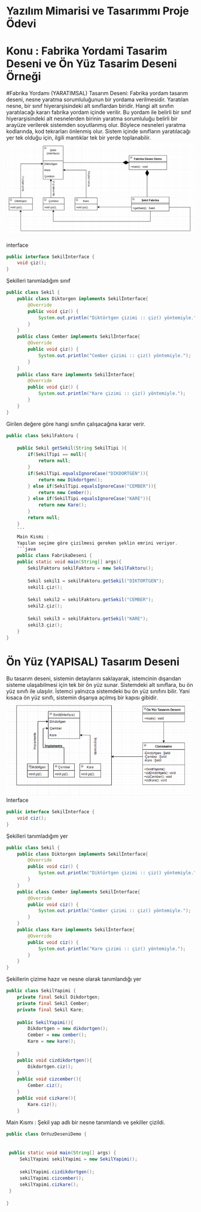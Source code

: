 # Yazılım Mimarisi ve Tasarımmı Proje Ödevi
# Konu : Fabrika Yordami Tasarim Deseni ve Ön Yüz Tasarim Deseni Örneği

#Fabrika Yordamı (YARATIMSAL) Tasarım Deseni:
Fabrika yordam tasarım deseni, nesne yaratma sorumluluğunun bir yordama verilmesidir. Yaratılan nesne, bir sınıf hiyerarşisindeki alt sınıflardan biridir. Hangi alt sınıfın yaratılacağı kararı fabrika yordam içinde verilir. Bu yordam ile belirli bir sınıf hiyerarşisindeki alt nesnelerden birinin yaratma sorumluluğu belirli bir arayüze verilerek sistemden soyutlanmış olur. Böylece nesneleri yaratma kodlarında, kod tekrarları önlenmiş olur. Sistem içinde sınıfların yaratılacağı yer tek olduğu için, ilgili mantıklar tek bir yerde toplanabilir.
![Image of Class](https://github.com/alpagueren/Yaz-l-m-Mimari-Proje-devi/blob/master/Fabrika%20desen.png)

interface
```java
public interface Sekilİnterface {
    void çiz(); 
}
```
Şekilleri tanımladığım sınıf
```java
public class Sekil {
    public class Diktorgen implements Sekilİnterface{
        @Override
        public void çiz() {
            System.out.println("Diktörtgen çizimi :: çiz() yöntemiyle.");
        }
    }
    public class Cember implements Sekilİnterface{
        @Override
        public void çiz() {
            System.out.println("Cember çizimi :: çiz() yöntemiyle.");
        }
    }
    public class Kare implements Sekilİnterface{
        @Override
        public void çiz() {
            System.out.println("Kare çizimi :: çiz() yöntemiyle.");
        }
    }
}
```
Girilen değere göre hangi sınıfın çalışacağına karar verir.
```java
public class SekilFaktoru {
    
    public Sekil getSekil(String SekilTipi ){
        if(SekilTipi == null){
            return null;
        }
        if(SekilTipi.equalsIgnoreCase("DIKDORTGEN")){
            return new Dikdortgen();
        } else if(SekilTipi.equalsIgnoreCase("CEMBER")){
            return new Cember();
        } else if(SekilTipi.equalsIgnoreCase("KARE")){
            return new Kare();
        }
        return null;
    }
    ```
    Main Kısmı :
    Yapılan seçime göre çizilmesi gereken şeklin emrini veriyor. 
    ```java
    public class FabrikaDeseni {
    public static void main(String[] args){
        SekilFaktoru sekilFaktoru = new SekilFaktoru();
        
        Sekil sekil1 = sekilFaktoru.getSekil("DIKTORTGEN");
        sekil1.çiz();
        
        Sekil sekil2 = sekilFaktoru.getSekil("CEMBER");
        sekil2.çiz();
        
        Sekil sekil3 = sekilFaktoru.getSekil("KARE");
        sekil3.çiz();
    }
}
```
# Ön Yüz (YAPISAL) Tasarım Deseni
Bu tasarım deseni, sistemin detaylarını saklayarak, istemcinin dışarıdan sisteme ulaşabilmesi için tek bir ön yüz sunar. Sistemdeki alt sınıflara, bu ön yüz sınıfı ile ulaşılır.  İstemci yalnızca sistemdeki bu ön yüz sınıfını bilir. Yani kısaca ön yüz sınıfı, sistemin dışarıya açılmış bir kapısı gibidir. 
![Image of Class](https://github.com/alpagueren/Yaz-l-m-Mimari-Proje-devi/blob/master/%C3%96n%20Y%C3%BCz%20DESEN.png)
Interface
```java
public interface Sekilİnterface {
    void ciz();   
}
```
Şekilleri tanımladığım yer
```java
public class Sekil {  
    public class Diktorgen implements Sekilİnterface{
        @Override
        public void ciz() {
            System.out.println("Diktörtgen çizimi :: çiz() yöntemiyle.");           
        }
    }
    public class Cember implements Sekilİnterface{
        @Override
        public void ciz() {
            System.out.println("Cember çizimi :: çiz() yöntemiyle.");            
        }
    }
    public class Kare implements Sekilİnterface{
        @Override
        public void ciz() {
            System.out.println("Kare çizimi :: çiz() yöntemiyle.");
        }
    }
}
```
Şekillerin çizime hazır ve nesne olarak tanımlandığı yer 
```java
public class SekilYapimi {
    private final Sekil Dikdortgen;
    private final Sekil Cember;
    private final Sekil Kare;
    
    public SekilYapimi(){
        Dikdortgen = new dikdortgen();
        Cember = new cember();
        Kare = new kare();
        
    }
    public void cizdikdortgen(){
        Dikdortgen.ciz();
    }
    public void cizcember(){
        Cember.ciz();
    }
    public void cizkare(){
        Kare.ciz();
    }
   ```
   Main Kısmı :
   Şekil yap adlı bir nesne tanımlandı ve şekiller çizildi.
   ```java
   public class OnYuzDeseniDemo {

   
    public static void main(String[] args) {
        SekilYapimi sekilYapimi = new SekilYapimi();
        
        sekilYapimi.cizdikdortgen();
        sekilYapimi.cizcember();
        sekilYapimi.cizkare();
    }
    
}
   ```
